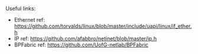 Useful links:
- Ethernet ref: https://github.com/torvalds/linux/blob/master/include/uapi/linux/if_ether.h
- IP ref: https://github.com/afabbro/netinet/blob/master/ip.h
- BPFabric ref: https://github.com/UofG-netlab/BPFabric
